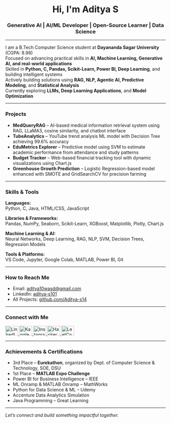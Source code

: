 <h1 align="center">Hi, I'm Aditya S</h1>
<h3 align="center">Generative AI | AI/ML Developer | Open-Source Learner | Data Science</h3>

---

I am a B.Tech Computer Science student at **Dayananda Sagar University** (CGPA: 8.98)  
Focused on advancing practical skills in **AI, Machine Learning, Generative AI, and real-world applications**  
Skilled in **Python, C, Pandas, Scikit-Learn, Power BI, Deep Learning**, and building intelligent systems  
Actively building solutions using **RAG, NLP, Agentic AI, Predictive Modeling**, and **Statistical Analysis**  
Currently exploring **LLMs, Deep Learning Applications**, and **Model Optimization**

---

### Projects

- **MedQueryRAG** – AI-based medical information retrieval system using RAG, LLaMA3, cosine similarity, and chatbot interface  
- **TubeAnalytics** – YouTube trend analysis ML model with Decision Tree achieving 99.6% accuracy  
- **EduMetrics Explorer** – Predictive model using SVM to estimate academic performance from attendance and study patterns  
- **Budget Tracker** – Web-based financial tracking tool with dynamic visualizations using Chart.js  
- **Greenhouse Growth Prediction** – Logistic Regression-based model enhanced with SMOTE and GridSearchCV for precision farming

---

### Skills & Tools

**Languages:**  
Python, C, Java, HTML/CSS, JavaScript

**Libraries & Frameworks:**  
Pandas, NumPy, Seaborn, Scikit-Learn, XGBoost, Matplotlib, Plotly, Chart.js

**Machine Learning & AI:**  
Neural Networks, Deep Learning, RAG, NLP, SVM, Decision Trees, Regression Models

**Tools & Platforms:**  
VS Code, Jupyter, Google Colab, MATLAB, Power BI, Git

---

### How to Reach Me

- Email: aditya10wasd@gmail.com  
- LinkedIn: [aditya-s101](https://www.linkedin.com/in/aditya-s101/)  
- All Projects: [github.com/Aditya-s14](https://github.com/Aditya-s14)

---

### Connect with Me

<p align="left">
  <a href="https://www.linkedin.com/in/aditya-s101/" target="blank">
    <img src="https://raw.githubusercontent.com/rahuldkjain/github-profile-readme-generator/master/src/images/icons/Social/linked-in-alt.svg" alt="LinkedIn" height="30" width="40" />
  </a>
  <a href="https://www.kaggle.com/adityas101" target="blank">
    <img src="https://raw.githubusercontent.com/rahuldkjain/github-profile-readme-generator/master/src/images/icons/Social/kaggle.svg" alt="Kaggle" height="30" width="40" />
  </a>
  <a href="https://www.instagram.com/aditya_s101/" target="blank">
    <img src="https://raw.githubusercontent.com/rahuldkjain/github-profile-readme-generator/master/src/images/icons/Social/instagram.svg" alt="Instagram" height="30" width="40" />
  </a>
  <a href="https://www.hackerrank.com/profile/aditya007_sh" target="blank">
    <img src="https://raw.githubusercontent.com/rahuldkjain/github-profile-readme-generator/master/src/images/icons/Social/hackerrank.svg" alt="HackerRank" height="30" width="40" />
  </a>
  <a href="https://leetcode.com/u/adityaS101/" target="blank">
    <img src="https://raw.githubusercontent.com/rahuldkjain/github-profile-readme-generator/master/src/images/icons/Social/leet-code.svg" alt="LeetCode" height="30" width="40" />
  </a>
</p>

---


### Achievements & Certifications

- 3rd Place – **Eurekathon**, organized by Dept. of Computer Science & Technology, SOE, DSU  
- 1st Place – **MATLAB Expo Challenge**  
- Power BI for Business Intelligence – IEEE  
- ML Onramp & MATLAB Onramp – MathWorks  
- Python for Data Science & ML – Udemy  
- Accenture Data Analytics Simulation  
- Java Programming – Great Learning

---

_Let’s connect and build something impactful together._

